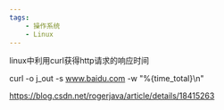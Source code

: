 ```yaml
---
tags:
    - 操作系统
    - Linux
---
```


linux中利用curl获得http请求的响应时间

curl -o j_out -s www.baidu.com -w "%{time_total}\n"


https://blog.csdn.net/rogerjava/article/details/18415263